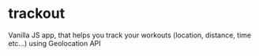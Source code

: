 # trackout
Vanilla JS app, that helps you track your workouts (location, distance, time etc...) using Geolocation API

